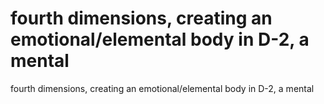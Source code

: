 # fourth dimensions, creating an emotional/elemental body in D-2, a mental

fourth dimensions, creating an emotional/elemental body in D-2, a mental